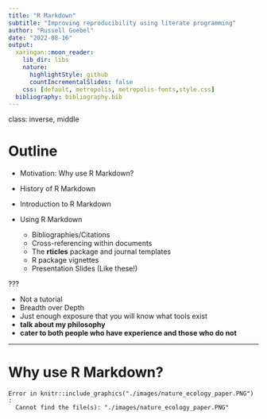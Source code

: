 ```yaml
---
title: "R Markdown"
subtitle: "Improving reproducibility using literate programming"
author: "Russell Goebel"
date: "2022-08-16"
output:
  xaringan::moon_reader:
    lib_dir: libs
    nature:
      highlightStyle: github
      countIncrementalSlides: false
    css: [default, metropolis, metropolis-fonts,style.css]
  bibliography: bibliography.bib
---
```

class: inverse, middle

# Outline

* Motivation: Why use R Markdown?

* History of R Markdown

* Introduction to R Markdown

* Using R Markdown

  * Bibliographies/Citations
  * Cross-referencing within documents
  * The **rticles** package and journal templates
  * R package vignettes
  * Presentation Slides (Like these!)

???

* Not a tutorial
* Breadth over Depth
* Just enough exposure that you will know what tools exist
* **talk about my philosophy**
* **cater to both people who have experience and those who do not**

---

# Why use R Markdown?
























































































```
Error in knitr::include_graphics("./images/nature_ecology_paper.PNG") : 
  Cannot find the file(s): "./images/nature_ecology_paper.PNG"
```
